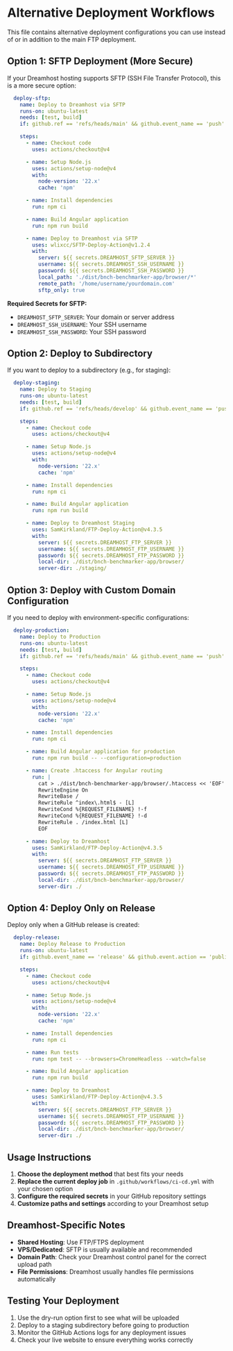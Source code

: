 # Alternative Deployment Workflows

This file contains alternative deployment configurations you can use instead of or in addition to the main FTP deployment.

## Option 1: SFTP Deployment (More Secure)

If your Dreamhost hosting supports SFTP (SSH File Transfer Protocol), this is a more secure option:

```yaml
  deploy-sftp:
    name: Deploy to Dreamhost via SFTP
    runs-on: ubuntu-latest
    needs: [test, build]
    if: github.ref == 'refs/heads/main' && github.event_name == 'push'

    steps:
      - name: Checkout code
        uses: actions/checkout@v4

      - name: Setup Node.js
        uses: actions/setup-node@v4
        with:
          node-version: '22.x'
          cache: 'npm'

      - name: Install dependencies
        run: npm ci

      - name: Build Angular application
        run: npm run build

      - name: Deploy to Dreamhost via SFTP
        uses: wlixcc/SFTP-Deploy-Action@v1.2.4
        with:
          server: ${{ secrets.DREAMHOST_SFTP_SERVER }}
          username: ${{ secrets.DREAMHOST_SSH_USERNAME }}
          password: ${{ secrets.DREAMHOST_SSH_PASSWORD }}
          local_path: './dist/bnch-benchmarker-app/browser/*'
          remote_path: '/home/username/yourdomain.com'
          sftp_only: true
```

**Required Secrets for SFTP:**
- `DREAMHOST_SFTP_SERVER`: Your domain or server address
- `DREAMHOST_SSH_USERNAME`: Your SSH username
- `DREAMHOST_SSH_PASSWORD`: Your SSH password

## Option 2: Deploy to Subdirectory

If you want to deploy to a subdirectory (e.g., for staging):

```yaml
  deploy-staging:
    name: Deploy to Staging
    runs-on: ubuntu-latest
    needs: [test, build]
    if: github.ref == 'refs/heads/develop' && github.event_name == 'push'

    steps:
      - name: Checkout code
        uses: actions/checkout@v4

      - name: Setup Node.js
        uses: actions/setup-node@v4
        with:
          node-version: '22.x'
          cache: 'npm'

      - name: Install dependencies
        run: npm ci

      - name: Build Angular application
        run: npm run build

      - name: Deploy to Dreamhost Staging
        uses: SamKirkland/FTP-Deploy-Action@v4.3.5
        with:
          server: ${{ secrets.DREAMHOST_FTP_SERVER }}
          username: ${{ secrets.DREAMHOST_FTP_USERNAME }}
          password: ${{ secrets.DREAMHOST_FTP_PASSWORD }}
          local-dir: ./dist/bnch-benchmarker-app/browser/
          server-dir: ./staging/
```

## Option 3: Deploy with Custom Domain Configuration

If you need to deploy with environment-specific configurations:

```yaml
  deploy-production:
    name: Deploy to Production
    runs-on: ubuntu-latest
    needs: [test, build]
    if: github.ref == 'refs/heads/main' && github.event_name == 'push'

    steps:
      - name: Checkout code
        uses: actions/checkout@v4

      - name: Setup Node.js
        uses: actions/setup-node@v4
        with:
          node-version: '22.x'
          cache: 'npm'

      - name: Install dependencies
        run: npm ci

      - name: Build Angular application for production
        run: npm run build -- --configuration=production

      - name: Create .htaccess for Angular routing
        run: |
          cat > ./dist/bnch-benchmarker-app/browser/.htaccess << 'EOF'
          RewriteEngine On
          RewriteBase /
          RewriteRule ^index\.html$ - [L]
          RewriteCond %{REQUEST_FILENAME} !-f
          RewriteCond %{REQUEST_FILENAME} !-d
          RewriteRule . /index.html [L]
          EOF

      - name: Deploy to Dreamhost
        uses: SamKirkland/FTP-Deploy-Action@v4.3.5
        with:
          server: ${{ secrets.DREAMHOST_FTP_SERVER }}
          username: ${{ secrets.DREAMHOST_FTP_USERNAME }}
          password: ${{ secrets.DREAMHOST_FTP_PASSWORD }}
          local-dir: ./dist/bnch-benchmarker-app/browser/
          server-dir: ./
```

## Option 4: Deploy Only on Release

Deploy only when a GitHub release is created:

```yaml
  deploy-release:
    name: Deploy Release to Production
    runs-on: ubuntu-latest
    if: github.event_name == 'release' && github.event.action == 'published'

    steps:
      - name: Checkout code
        uses: actions/checkout@v4

      - name: Setup Node.js
        uses: actions/setup-node@v4
        with:
          node-version: '22.x'
          cache: 'npm'

      - name: Install dependencies
        run: npm ci

      - name: Run tests
        run: npm test -- --browsers=ChromeHeadless --watch=false

      - name: Build Angular application
        run: npm run build

      - name: Deploy to Dreamhost
        uses: SamKirkland/FTP-Deploy-Action@v4.3.5
        with:
          server: ${{ secrets.DREAMHOST_FTP_SERVER }}
          username: ${{ secrets.DREAMHOST_FTP_USERNAME }}
          password: ${{ secrets.DREAMHOST_FTP_PASSWORD }}
          local-dir: ./dist/bnch-benchmarker-app/browser/
          server-dir: ./
```

## Usage Instructions

1. **Choose the deployment method** that best fits your needs
2. **Replace the current deploy job** in `.github/workflows/ci-cd.yml` with your chosen option
3. **Configure the required secrets** in your GitHub repository settings
4. **Customize paths and settings** according to your Dreamhost setup

## Dreamhost-Specific Notes

- **Shared Hosting**: Use FTP/FTPS deployment
- **VPS/Dedicated**: SFTP is usually available and recommended
- **Domain Path**: Check your Dreamhost control panel for the correct upload path
- **File Permissions**: Dreamhost usually handles file permissions automatically

## Testing Your Deployment

1. Use the dry-run option first to see what will be uploaded
2. Deploy to a staging subdirectory before going to production
3. Monitor the GitHub Actions logs for any deployment issues
4. Check your live website to ensure everything works correctly
